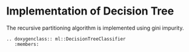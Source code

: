 # Implementation of Decision Tree 

The recursive partitioning algorithm is implemented using gini impurity.


```{eval-rst}
.. doxygenclass:: ml::DecisionTreeClassifier
   :members:

```